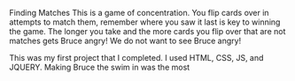 Finding Matches 
This is a game of concentration. You flip cards over in attempts to match them, remember where you saw it last is key to winning the game. The longer you take and the more cards you flip over that are not matches gets Bruce angry! We do not want to see Bruce angry! 

This was my first project that I completed. I used HTML, CSS, JS, and JQUERY.
Making Bruce the swim in was the most
